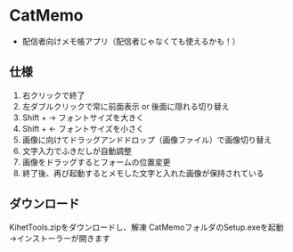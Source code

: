 # CatMemo
 - 配信者向けメモ帳アプリ（配信者じゃなくても使えるかも！）
 ## 仕様
 1. 右クリックで終了
 2. 左ダブルクリックで常に前面表示 or 後面に隠れる切り替え
 3. Shift + → フォントサイズを大きく
 4. Shift + ← フォントサイズを小さく
 5. 画像に向けてドラッグアンドドロップ（画像ファイル）で画像切り替え
 6. 文字入力でふきだしが自動調整
 7. 画像をドラッグするとフォームの位置変更
 8. 終了後、再び起動するとメモした文字と入れた画像が保持されている
 ## ダウンロード
 KihetTools.zipをダウンロードし、解凍
 CatMemoフォルダのSetup.exeを起動
 →インストーラーが開きます
 
